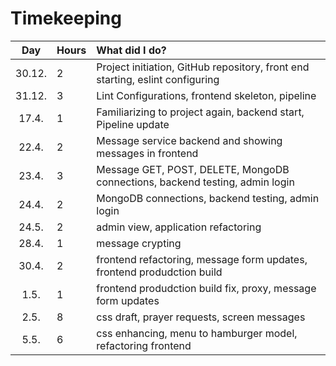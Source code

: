 # Timekeeping

| Day | Hours | What did I do?  |
| :----:|:-----| :-----|
| 30.12. | 2    | Project initiation, GitHub repository, front end starting, eslint configuring |
| 31.12. | 3    | Lint Configurations, frontend skeleton, pipeline |
| 17.4. | 1    | Familiarizing to project again, backend start, Pipeline update |
| 22.4. | 2    | Message service backend and showing messages in frontend |
| 23.4. | 3    | Message GET, POST, DELETE, MongoDB connections, backend testing, admin login |
| 24.4. | 2    | MongoDB connections, backend testing, admin login |
| 24.5. | 2    | admin view, application refactoring |
| 28.4. | 1    | message crypting |
| 30.4. | 2    | frontend refactoring, message form updates, frontend produdction build |
| 1.5. | 1    | frontend produdction build fix, proxy, message form updates |
| 2.5. | 8    | css draft, prayer requests, screen messages |
| 5.5. | 6    | css enhancing, menu to hamburger model, refactoring frontend |